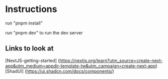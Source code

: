# Instructions

run "pnpm install"

run "pnpm dev" to run the dev server

## Links to look at

[NextJS-getting-started] (https://nextjs.org/learn?utm_source=create-next-app&utm_medium=appdir-template-tw&utm_campaign=create-next-app)
[ShadUI] (https://ui.shadcn.com/docs/components/)
